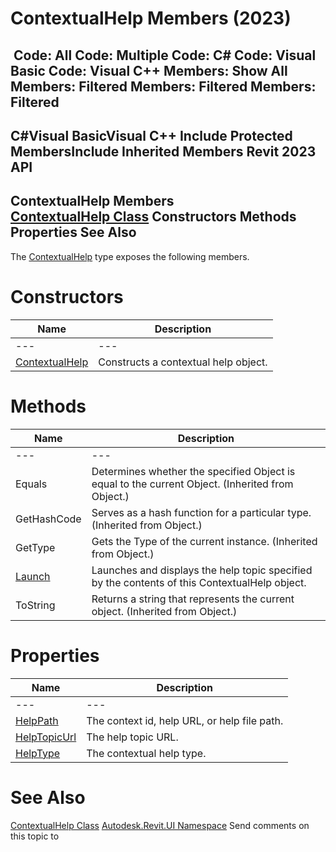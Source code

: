 # ContextualHelp Members (2023)

﻿
 Code: All Code: Multiple Code: C# Code: Visual Basic Code: Visual C++  Members: Show All Members: Filtered Members: Filtered Members: Filtered   
---  
C#Visual BasicVisual C++
Include Protected MembersInclude Inherited Members
Revit 2023 API  
---  
ContextualHelp Members  
[ContextualHelp Class](4126f1e6-8055-a42a-166d-511c4a794a8d.md "ContextualHelp Class") Constructors Methods Properties See Also  
---  
The [ContextualHelp](4126f1e6-8055-a42a-166d-511c4a794a8d.md "ContextualHelp Class") type exposes the following members.
# Constructors
| Name | Description |
| --- | --- |
| --- | --- | --- |
| [ContextualHelp](0ce40fbd-b6f7-45b6-c637-403dd3d073b4.md "ContextualHelp Constructor") | Constructs a contextual help object. |

# Methods
| Name | Description |
| --- | --- |
| --- | --- | --- |
| Equals | Determines whether the specified Object is equal to the current Object. (Inherited from Object.) |
| GetHashCode | Serves as a hash function for a particular type.  (Inherited from Object.) |
| GetType | Gets the Type of the current instance. (Inherited from Object.) |
| [Launch](b86876ed-8a69-5c48-e22c-c56e21afa1ac.md "Launch Method") | Launches and displays the help topic specified by the contents of this ContextualHelp object. |
| ToString | Returns a string that represents the current object. (Inherited from Object.) |

# Properties
| Name | Description |
| --- | --- |
| --- | --- | --- |
| [HelpPath](d0d586a5-996f-9883-6500-c3dce5f316d9.md "HelpPath Property") | The context id, help URL, or help file path. |
| [HelpTopicUrl](8b29b7b1-baff-754b-8d76-de9d8cfd3b74.md "HelpTopicUrl Property") | The help topic URL. |
| [HelpType](45a49ec1-e72d-9dc4-551c-1bb6757ac6f2.md "HelpType Property") | The contextual help type. |

# See Also
[ContextualHelp Class](4126f1e6-8055-a42a-166d-511c4a794a8d.md "ContextualHelp Class")
[Autodesk.Revit.UI Namespace](e86fd90a-8957-02a6-da7f-ced248966e3e.md "Autodesk.Revit.UI Namespace")
Send comments on this topic to 